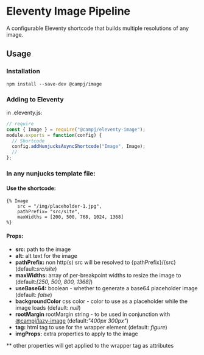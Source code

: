 # Eleventy Image Pipeline

A configurable Eleventy shortcode that builds multiple resolutions of any image.

## Usage

### Installation

`npm install --save-dev @campj/image`

### Adding to Eleventy

in .eleventy.js:

```js
// require
const { Image } = require("@campj/eleventy-image");
module.exports = function(config) {
  // Shortcode
  config.addNunjucksAsyncShortcode("Image", Image);
  //
};
```

### In any nunjucks template file:

#### Use the shortcode:

```
{% Image
    src = "/img/placeholder-1.jpg",
    pathPrefix= "src/site",
    maxWidths = [200, 500, 768, 1024, 1368]
%}
```

#### Props:

- **src:** path to the image
- **alt:** alt text for the image
- **pathPrefix:** non http(s) src will be resolved to {pathPrefix}/{src} (default:_src/site_)
- **maxWidths:** array of per-breakpoint widths to resize the image to (default:_[250, 500, 800, 1368]_)
- **useBase64:** boolean - whether to generate a base64 placeholder image (default: _false_)
- **backgroundColor** css color - color to use as a placeholder while the image loads (default: _null_)
- **rootMargin** rootMargin string - to be used in conjunction with [@campj/lazy-image]() (default:_"400px 300px"_)
- **tag:** html tag to use for the wrapper element (default: _figure_)
- **imgProps:** extra properties to apply to the image

\*\* other properties will get applied to the wrapper tag as attributes
